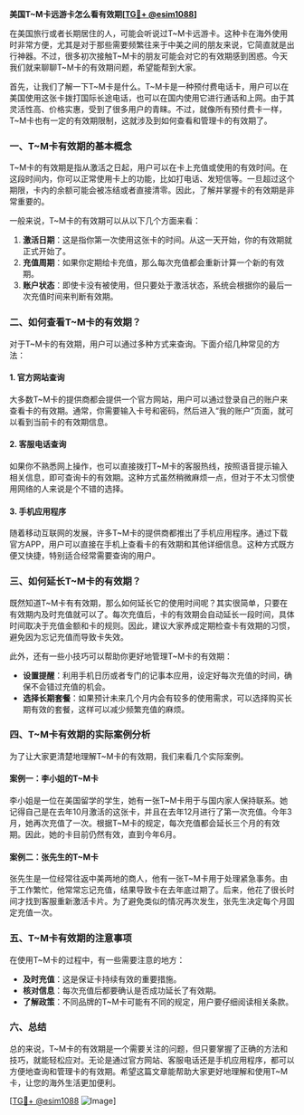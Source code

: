 **美国T~M卡远游卡怎么看有效期[[TG💪+ @esim1088](https://t.me/s/esim1088)]**

在美国旅行或者长期居住的人，可能会听说过T~M卡远游卡。这种卡在海外使用时非常方便，尤其是对于那些需要频繁往来于中美之间的朋友来说，它简直就是出行神器。不过，很多初次接触T~M卡的朋友可能会对它的有效期感到困惑。今天我们就来聊聊T~M卡的有效期问题，希望能帮到大家。

首先，让我们了解一下T~M卡是什么。T~M卡是一种预付费电话卡，用户可以在美国使用这张卡拨打国际长途电话，也可以在国内使用它进行通话和上网。由于其灵活性高、价格实惠，受到了很多用户的青睐。不过，就像所有预付费卡一样，T~M卡也有一定的有效期限制，这就涉及到如何查看和管理卡的有效期了。

### **一、T~M卡有效期的基本概念**

T~M卡的有效期是指从激活之日起，用户可以在卡上充值或使用的有效时间。在这段时间内，你可以正常使用卡上的功能，比如打电话、发短信等。一旦超过这个期限，卡内的余额可能会被冻结或者直接清零。因此，了解并掌握卡的有效期是非常重要的。

一般来说，T~M卡的有效期可以从以下几个方面来看：

1. **激活日期**：这是指你第一次使用这张卡的时间。从这一天开始，你的有效期就正式开始了。
2. **充值周期**：如果你定期给卡充值，那么每次充值都会重新计算一个新的有效期。
3. **账户状态**：即使卡没有被使用，但只要处于激活状态，系统会根据你的最后一次充值时间来判断有效期。

### **二、如何查看T~M卡的有效期？**

对于T~M卡的有效期，用户可以通过多种方式来查询。下面介绍几种常见的方法：

#### **1. 官方网站查询**
大多数T~M卡的提供商都会提供一个官方网站，用户可以通过登录自己的账户来查看卡的有效期。通常，你需要输入卡号和密码，然后进入“我的账户”页面，就可以看到当前卡的有效期信息。

#### **2. 客服电话查询**
如果你不熟悉网上操作，也可以直接拨打T~M卡的客服热线，按照语音提示输入相关信息，即可查询卡的有效期。这种方式虽然稍微麻烦一点，但对于不太习惯使用网络的人来说是个不错的选择。

#### **3. 手机应用程序**
随着移动互联网的发展，许多T~M卡的提供商都推出了手机应用程序。通过下载官方APP，用户可以直接在手机上查看卡的有效期和其他详细信息。这种方式既方便又快捷，特别适合经常需要查询的用户。

### **三、如何延长T~M卡的有效期？**

既然知道T~M卡有有效期，那么如何延长它的使用时间呢？其实很简单，只要在有效期内及时充值就可以了。每次充值后，卡的有效期会自动延长一段时间，具体时间取决于充值金额和卡的规则。因此，建议大家养成定期检查卡有效期的习惯，避免因为忘记充值而导致卡失效。

此外，还有一些小技巧可以帮助你更好地管理T~M卡的有效期：

- **设置提醒**：利用手机日历或者专门的记事本应用，设定好每次充值的时间，确保不会错过充值的机会。
- **选择长期套餐**：如果预计未来几个月内会有较多的使用需求，可以选择购买长期有效的套餐，这样可以减少频繁充值的麻烦。

### **四、T~M卡有效期的实际案例分析**

为了让大家更清楚地理解T~M卡的有效期，我们来看几个实际案例。

#### **案例一：李小姐的T~M卡**
李小姐是一位在美国留学的学生，她有一张T~M卡用于与国内家人保持联系。她记得自己是在去年10月激活的这张卡，并且在去年12月进行了第一次充值。今年3月，她再次充值了一次。根据T~M卡的规定，每次充值都会延长三个月的有效期。因此，她的卡目前仍然有效，直到今年6月。

#### **案例二：张先生的T~M卡**
张先生是一位经常往返中美两地的商人，他有一张T~M卡用于处理紧急事务。由于工作繁忙，他常常忘记充值，结果导致卡在去年底过期了。后来，他花了很长时间才找到客服重新激活卡片。为了避免类似的情况再次发生，张先生决定每个月固定充值一次。

### **五、T~M卡有效期的注意事项**

在使用T~M卡的过程中，有一些需要注意的地方：

- **及时充值**：这是保证卡持续有效的重要措施。
- **核对信息**：每次充值后都要确认是否成功延长了有效期。
- **了解政策**：不同品牌的T~M卡可能有不同的规定，用户要仔细阅读相关条款。

### **六、总结**

总的来说，T~M卡的有效期是一个需要关注的问题，但只要掌握了正确的方法和技巧，就能轻松应对。无论是通过官方网站、客服电话还是手机应用程序，都可以方便地查询和管理卡的有效期。希望这篇文章能帮助大家更好地理解和使用T~M卡，让您的海外生活更加便利。

[[TG💪+ @esim1088](https://t.me/s/esim1088) ![Image](https://i.postimg.cc/4NQfJmqS/Snipaste-2025-05-13-00-14-12.png)]